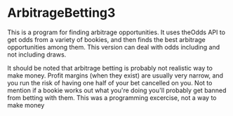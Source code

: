 # ArbitrageBetting3

This is a program for finding arbitrage opportunities. It uses theOdds API to get odds from a variety of bookies,
and then finds the best arbitrage opportunities among them. This version can deal with odds including and not including 
draws.

It should be noted that arbitrage betting is probably not realistic  way to make money. Profit margins (when they exist)
are usually very narrow, and you run the risk of having one half of your bet cancelled on you. Not to mention if a bookie
works out what you're doing you'll probably get banned from betting with them. This was a programming excercise, not a way
to make money
